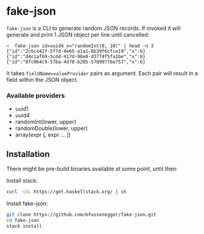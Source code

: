 # fake-json

`fake-json` is a CLI to generate random JSON records. If invoked it will
generate and print 1 JSON object per line until cancelled:

```
↪  fake-json id=uuid4 x="randomInt(0, 10)" | head -n 3
{"id":"2c6ce42f-5f7d-4e65-a1a1-8b39f6cfce19","x":6}
{"id":"d4c1af69-3cdd-417d-98e0-d3774f5fa1be","x":8}
{"id":"8fc064c9-57ba-4d78-b205-57899776e757","x":6}
```

It takes `fieldName=valueProvider` pairs as argument. Each pair will result in
a field within the JSON object.

### Available providers

 - uuid1
 - uuid4
 - randomInt(lower, upper)
 - randomDouble(lower, upper)
 - array(expr [, expr ... ])


## Installation

There might be pre-build binaries available at some point, until then:

Install stack:

```bash
curl -sSL https://get.haskellstack.org/ | sh
```

Install fake-json:

```bash
git clone https://github.com/mfussenegger/fake-json.git
cd fake-json
stack install
```
